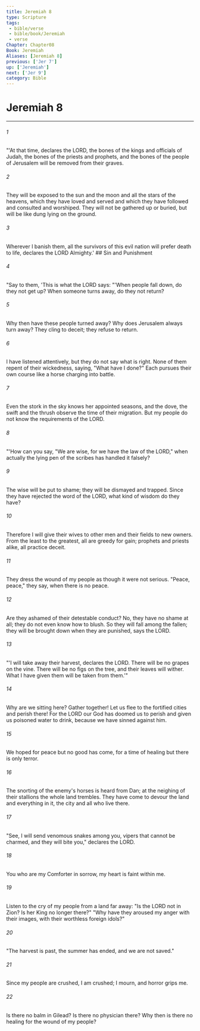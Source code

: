 ```yaml
---
title: Jeremiah 8
type: Scripture
tags:
 - bible/verse
 - bible/book/Jeremiah
 - verse
Chapter: Chapter08
Book: Jeremiah
Aliases: [Jeremiah 8]
previous: ['Jer 7']
up: ['Jeremiah']
next: ['Jer 9']
category: Bible
---
```

# Jeremiah 8

***


###### 1 
"'At that time, declares the LORD, the bones of the kings and officials of Judah, the bones of the priests and prophets, and the bones of the people of Jerusalem will be removed from their graves. 

###### 2 
They will be exposed to the sun and the moon and all the stars of the heavens, which they have loved and served and which they have followed and consulted and worshiped. They will not be gathered up or buried, but will be like dung lying on the ground. 

###### 3 
Wherever I banish them, all the survivors of this evil nation will prefer death to life, declares the LORD Almighty.' ## Sin and Punishment 

###### 4 
"Say to them, 'This is what the LORD says: "'When people fall down, do they not get up? When someone turns away, do they not return? 

###### 5 
Why then have these people turned away? Why does Jerusalem always turn away? They cling to deceit; they refuse to return. 

###### 6 
I have listened attentively, but they do not say what is right. None of them repent of their wickedness, saying, "What have I done?" Each pursues their own course like a horse charging into battle. 

###### 7 
Even the stork in the sky knows her appointed seasons, and the dove, the swift and the thrush observe the time of their migration. But my people do not know the requirements of the LORD. 

###### 8 
"'How can you say, "We are wise, for we have the law of the LORD," when actually the lying pen of the scribes has handled it falsely? 

###### 9 
The wise will be put to shame; they will be dismayed and trapped. Since they have rejected the word of the LORD, what kind of wisdom do they have? 

###### 10 
Therefore I will give their wives to other men and their fields to new owners. From the least to the greatest, all are greedy for gain; prophets and priests alike, all practice deceit. 

###### 11 
They dress the wound of my people as though it were not serious. "Peace, peace," they say, when there is no peace. 

###### 12 
Are they ashamed of their detestable conduct? No, they have no shame at all; they do not even know how to blush. So they will fall among the fallen; they will be brought down when they are punished, says the LORD. 

###### 13 
"'I will take away their harvest, declares the LORD. There will be no grapes on the vine. There will be no figs on the tree, and their leaves will wither. What I have given them will be taken from them.'" 

###### 14 
Why are we sitting here? Gather together! Let us flee to the fortified cities and perish there! For the LORD our God has doomed us to perish and given us poisoned water to drink, because we have sinned against him. 

###### 15 
We hoped for peace but no good has come, for a time of healing but there is only terror. 

###### 16 
The snorting of the enemy's horses is heard from Dan; at the neighing of their stallions the whole land trembles. They have come to devour the land and everything in it, the city and all who live there. 

###### 17 
"See, I will send venomous snakes among you, vipers that cannot be charmed, and they will bite you," declares the LORD. 

###### 18 
You who are my Comforter in sorrow, my heart is faint within me. 

###### 19 
Listen to the cry of my people from a land far away: "Is the LORD not in Zion? Is her King no longer there?" "Why have they aroused my anger with their images, with their worthless foreign idols?" 

###### 20 
"The harvest is past, the summer has ended, and we are not saved." 

###### 21 
Since my people are crushed, I am crushed; I mourn, and horror grips me. 

###### 22 
Is there no balm in Gilead? Is there no physician there? Why then is there no healing for the wound of my people? 
